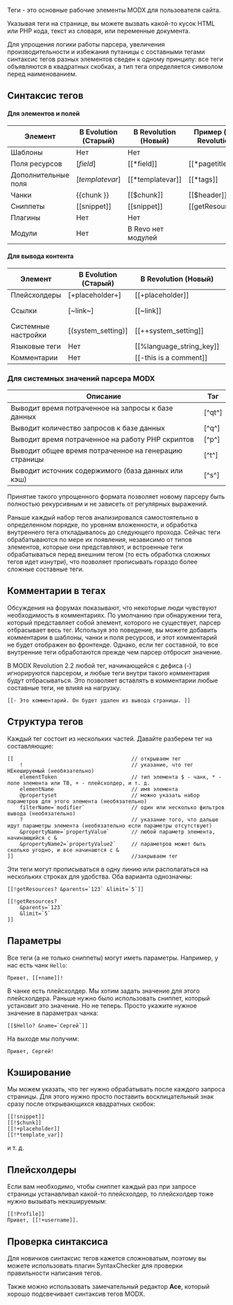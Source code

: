 Теги - это основные рабочие элементы MODX для пользователя сайта.

Указывая теги на странице, вы можете вызвать какой-то кусок HTML или PHP кода, текст из словаря, или переменные документа.

Для упрощения логики работы парсера, увеличения производительности и избежания путаницы с составными тегами синтаксис тегов разных элементов сведен к одному принципу: все теги объявляются в квадратных скобках, а тип тега определяется символом перед наименованием.


## Синтаксис тегов

#### Для элементов и полей
| Элемент				| В Evolution (Старый)	| В Revolution (Новый)		| Пример (для Revolution)		|
| ----------------------|-----------------------|---------------------------|-------------------------------|
| Шаблоны				| Нет					| Нет						| 								|
| Поля ресурсов			| [*field*]				| [[*field]]				| [[*pagetitle]]				|
| Дополнительные поля	| [*templatevar*]		| [[*templatevar]]			| [[*tags]]						|
| Чанки					| {{chunk }}			| [[$chunk]]				| [[$header]]					|
| Сниппеты				| [[snippet]]			| [[snippet]]				| [[getResources]]				|
| Плагины				| Нет					| Нет						|								|
| Модули				| Нет					| В Revo нет модулей		|								|

#### Для вывода контента
| Элемент				| В Evolution (Старый)	| В Revolution (Новый)		| Пример (для Revolution)		|
| ----------------------|-----------------------|---------------------------|-------------------------------|
| Плейсхолдеры			| [+placeholder+]		| [[+placeholder]]			| [[+modx.user.id]]				|
| Ссылки				| [~link~]				| [[~link]]					| [[~[[*id]]? &scheme=`full`]]	|
| Системные настройки	| [(system_setting)]	| [[++system_setting]]		| [[++site_start]]				|
| Языковые теги			| Нет					| [[%language_string_key]]	|								|
| Комментарии			| Нет					| [[-this is a comment]]	|								|

### Для системных значений парсера MODX

| Описание													| Тэг		|
|-----------------------------------------------------------|-----------|
| Выводит время потраченное на запросы к базе данных		| [^qt^]	|
| Выводит количество запросов к базе данных					| [^q^]		|
| Выводит время потраченное на работу PHP скриптов			| [^p^]		|
| Выводит общее время потраченное на генерацию страницы 	| [^t^]		|
| Выводит источник содержимого (база данных или кэш)		| [^s^]		|

Принятие такого упрощенного формата позволяет новому парсеру быть полностью рекурсивным и не зависеть от регулярных выражений.

Раньше каждый набор тегов анализировался самостоятельно в определенном порядке, по уровням вложенности, и обработка внутреннего тега откладывалось до следующего прохода. Сейчас теги обрабатываются по мере их появления, независимо от типов элементов, которые они представляют, и встроенные теги обрабатываться перед внешним тегом (то есть обработка сложных тегов идет изнутри), что позволяет прописывать гораздо более сложные составные теги.

## Комментарии в тегах

Обсуждения на форумах показывают, что некоторые люди чувствуют необходимость в комментариях. По умолчанию при обнаружении тега, который представляет собой элемент, которого не существует, парсер отбрасывает весь тег. Используя это поведение, вы можете добавить комментарии в шаблоны, чанки и поля ресурсов, и этот комментарий не будет отображен во фронтенде. Однако, если тег составной, то все внутренние теги обработаются прежде чем парсер отбросит значение.

В MODX Revolution 2.2 любой тег, начинающейся с дефиса (-) игнорируются парсером, и любые теги внутри такого комментария будут отбрасываться. Это позволяет вставлять в комментарии любые составные теги, не влияя на нагрузку.

```
[[- Это комментарий. Он будет удален из вывода страницы. ]]
```

## Структура тегов

Каждый тег состоит из нескольких частей. Давайте разберем тег на составляющие:
```
[[										// открываем тег
	!									// указание, что тег НЕкешируемый (необязательно)
	elementToken						// тип элемента $ - чанк, * - поле элемента или ТВ, + - плейсхолдер, и т. д.
	elementName							// имя элемента
	@propertyset						// можно указать набор параметров для этого элемента (необязательно)
	filterName=`modifier` 				// один или несколько фильтров вывода (необязательно)
	?									// указание того, что дальше идут параметры элемента (необязательно если параметры отсутствуют)
	&propertyName=`propertyValue`		// любой параметр элемента, начинающийся с &
	&propertyName2=`propertyValue2`		// параметров может быть сколько угодно, и все начинаются с &
]]										//закрываем тег
```

Эти теги могут прописываться в одну линию или располагаться на нескольких строках для удобства. Оба варианта однозначны:
```
[[!getResources? &parents=`123` &limit=`5`]]
 
[[!getResources?
	&parents=`123`
	&limit=`5`
]]
```

## Параметры
Все теги (а не только сниппеты) могут иметь параметры. Например, у нас есть чанк `Hello`:

```
Привет, [[+name]]!
```

В чанке есть плейсхолдер. Мы хотим задать значение для этого плейсхолдера. Раньше нужно было использовать сниппет, который установит это значение. Но не теперь. Просто укажите нужное значение в параметрах чанка:
```
[[$Hello? &name=`Сергей`]]
```

На выходе мы получим:
```
Привет, Сергей!
```

## Кэширование
Мы можем указать, что тег нужно обрабатывать после каждого запроса страницы. Для этого нужно просто поставить восклицательный знак сразу после открывающихся квадратных скобок:
```
[[!snippet]]
[[!$chunk]]
[[!+placeholder]]
[[!*template_var]]
```
и т. д.


## Плейсхолдеры
Если вам необходимо, чтобы сниппет каждый раз при запросе страницы устанавливал какой-то плейсхолдер, то плейсхолдер тоже нужно вызывать некэшируемым:

```
[[!Profile]]
Привет, [[!+username]].
```

## Проверка синтаксиса
Для новичков синтаксис тегов кажется сложноватым, поэтому вы можете использовать плагин SyntaxChecker для проверки правильности написания тегов.

Также можно использовать замечательный редактор **Ace**, который хорошо подсвечивает синтаксив тегов MODX.
